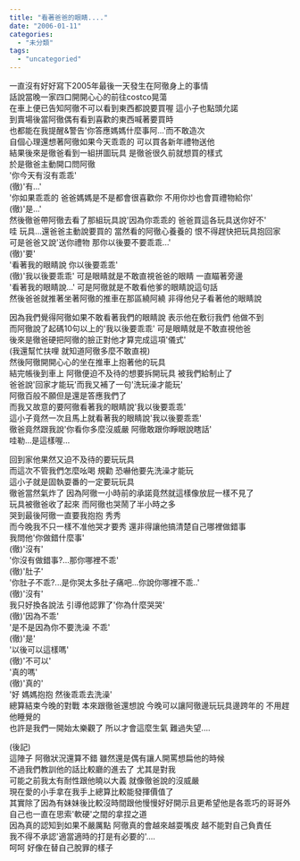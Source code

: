 ```yaml
---
title: "看著爸爸的眼睛...."
date: "2006-01-11"
categories: 
  - "未分類"
tags: 
  - "uncategoried"
---
```


一直沒有好好寫下2005年最後一天發生在阿徹身上的事情  
話說當晚一家四口開開心心的前往costco晃蕩  
在車上便已告知阿徹不可以看到東西都說要買喔 這小子也點頭允諾  
到賣場後當阿徹偶有看到喜歡的東西喊著要買時  
也都能在我提醒&警告'你答應媽媽什麼事阿...'而不敢造次  
自個心理還想著阿徹如果今天乖乖的 可以買各新年禮物送他  
結果後來是徹爸看到一組拼圖玩具 是徹爸很久前就想買的樣式  
於是徹爸主動開口問阿徹  
'你今天有沒有乖乖'  
(徹)'有...'  
'你如果乖乖的 爸爸媽媽是不是都會很喜歡你 不用你炒也會買禮物給你'  
(徹)'是...'  
然後徹爸帶阿徹去看了那組玩具說'因為你乖乖的 爸爸買這各玩具送你好不'  
哇 玩具...還爸爸主動說要買的 當然看的阿徹心養養的 恨不得趕快把玩具抱回家  
可是爸爸又說'送你禮物 那你以後要不要乖乖...'  
(徹)'要'  
'看著我的眼睛說 你以後要乖乖'  
(徹)'我以後要乖乖' 可是眼睛就是不敢直視爸爸的眼睛 一直瞄著旁邊  
'看著我的眼睛說...' 可是阿徹就是不敢看他爹的眼睛說這句話  
然後爸爸就推著坐著阿徹的推車在那區繞阿繞 非得他兒子看著他的眼睛說

因為我們覺得阿徹如果不敢看著我們的眼睛說 表示他在敷衍我們 他做不到  
而阿徹說了起碼10句以上的'我以後要乖乖' 可是眼睛就是不敢直視他爸  
後來是徹爸硬把阿徹的臉正對他才算完成這項'儀式'  
(我還幫忙扶哩 就知道阿徹多麼不敢直視)  
然後阿徹開開心心的坐在推車上抱著他的玩具  
結完帳後到車上 阿徹便迫不及待的想要拆開玩具 被我們給制止了  
爸爸說'回家才能玩'而我又補了一句'洗玩澡才能玩'  
阿徹百般不願但是還是答應我們了  
而我又故意的要阿徹看著我的眼睛說'我以後要乖乖'  
這小子竟然一次且馬上就看著我的眼睛說'我以後要乖乖'  
徹爸竟然跟我說'你看你多麼沒威嚴 阿徹敢跟你睜眼說瞎話'  
哇勒...是這樣喔...

回到家他果然又迫不及待的要玩玩具  
而這次不管我們怎麼吆喝 規勸 恐嚇他要先洗澡才能玩  
這小子就是固執耍番的一定要玩玩具  
徹爸當然氣炸了 因為阿徹一小時前的承諾竟然就這樣像放屁一樣不見了  
玩具被徹爸收了起來 而阿徹也哭鬧了半小時之多  
哭到最後阿徹一直要我抱抱 秀秀  
而今晚我不只一樣不准他哭才要秀 還非得讓他搞清楚自己哪裡做錯事  
我問他'你做錯什麼事'  
(徹)'沒有'  
'你沒有做錯事?...那你哪裡不乖'  
(徹)'肚子'  
'你肚子不乖?...是你哭太多肚子痛吧...你說你哪裡不乖..'  
(徹)'沒有'  
我只好換各說法 引導他認罪了'你為什麼哭哭'  
(徹)'因為不乖'  
'是不是因為你不要洗澡 不乖'  
(徹)'是'  
'以後可以這樣嗎'  
(徹)'不可以'  
'真的嗎'  
(徹)'真的'  
'好 媽媽抱抱 然後乖乖去洗澡'  
總算結束今晚的對戰 本來跟徹爸還想說 今晚可以讓阿徹邊玩玩具邊跨年的 不用趕他睡覺的  
也許是我們一開始太樂觀了 所以才會這麼生氣 難過失望....

(後記)  
這陣子 阿徹狀況還算不錯 雖然還是偶有讓人開罵想扁他的時候  
不過我們教訓他的話比較廳的進去了 尤其是對我  
可能之前我太有耐性跟他曉以大義 就像徹爸說的沒威嚴  
現在愛的小手拿在我手上總算比較能發揮價值了  
其實除了因為有妹妹後比較沒時間跟他慢慢好好開示且更希望他是各乖巧的哥哥外  
自己也一直在思索'軟硬'之間的拿捏之道  
因為真的認知到如果不嚴厲點 阿徹真的會越來越耍嘴皮 越不能對自己負責任  
我不得不承認'適當適時的打是有必要的'....  
呵呵 好像在替自己脫罪的樣子
